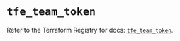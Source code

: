 # `tfe_team_token`

Refer to the Terraform Registry for docs: [`tfe_team_token`](https://registry.terraform.io/providers/hashicorp/tfe/0.65.2/docs/resources/team_token).
